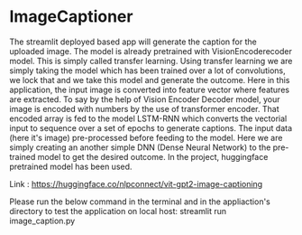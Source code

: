 # ImageCaptioner

The streamlit deployed based app will generate the caption for the uploaded image. The model is already pretrained with VisionEncoderecoder model. This is simply called transfer learning. Using transfer learning we are simply taking the model which has been trained over a lot of convolutions, we lock that and we take this model and generate the outcome. Here in this application, the input image is converted into feature vector where features are extracted. To say by the help of Vision Encoder Decoder model, your image is encoded with numbers by the use of transformer encoder. That encoded array is fed to the model LSTM-RNN which converts the vectorial input to sequence over a set of epochs to generate captions. The input data (here it's image) pre-processed before feeding to the model. Here we are simply creating an another simple DNN (Dense Neural Network) to the pre-trained model to get the desired outcome. In the project, huggingface pretrained model has been used.

Link :
https://huggingface.co/nlpconnect/vit-gpt2-image-captioning

Please run the below command in the terminal and in the appliaction's directory to test the application on local host:
streamlit run image_caption.py
